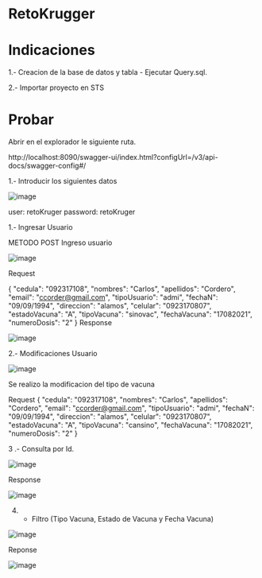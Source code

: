 # RetoKrugger

# Indicaciones

 1.- Creacion de la base de datos y tabla - Ejecutar Query.sql. 
 
 2.- Importar proyecto en STS 

# Probar

Abrir en el explorador le siguiente ruta. 

http://localhost:8090/swagger-ui/index.html?configUrl=/v3/api-docs/swagger-config#/

1.- Introducir los siguientes datos 

![image](https://user-images.githubusercontent.com/37461234/133471621-4d8d2705-fab3-4067-a3db-d8ebfba74745.png)

user: retoKruger
password: retoKruger

1.- Ingresar Usuario

METODO POST Ingreso usuario 

![image](https://user-images.githubusercontent.com/37461234/133472031-8e921247-0765-4c7f-a43a-b9549d331dfe.png)

Request 

{
  "cedula": "092317108",
  "nombres": "Carlos",
  "apellidos": "Cordero",
  "email": "ccorder@gmail.com",
  "tipoUsuario": "admi",
  "fechaN": "09/09/1994",
  "direccion": "alamos",
  "celular": "0923170807",
  "estadoVacuna": "A",
  "tipoVacuna": "sinovac",
  "fechaVacuna": "17082021",
  "numeroDosis": "2"
}
Response 

![image](https://user-images.githubusercontent.com/37461234/133473660-f04fc600-b7b2-42d9-81a4-622079a88caf.png)




2.- Modificaciones Usuario 

![image](https://user-images.githubusercontent.com/37461234/133473915-57b044af-9a4e-49f1-a2df-3303a62db379.png)

Se realizo la modificacion del tipo de vacuna 

Request
{
  "cedula": "092317108",
  "nombres": "Carlos",
  "apellidos": "Cordero",
  "email": "ccorder@gmail.com",
  "tipoUsuario": "admi",
  "fechaN": "09/09/1994",
  "direccion": "alamos",
  "celular": "0923170807",
  "estadoVacuna": "A",
  "tipoVacuna": "cansino",
  "fechaVacuna": "17082021",
  "numeroDosis": "2"
}


3 .- Consulta por Id. 

![image](https://user-images.githubusercontent.com/37461234/133474147-ebc5ce60-442f-4385-8d06-5640126e9d2d.png)

Response 

![image](https://user-images.githubusercontent.com/37461234/133474205-1dac6042-2d9b-451b-a9b4-9442aea861c9.png)


4. - Filtro (Tipo Vacuna, Estado de Vacuna y Fecha Vacuna)

![image](https://user-images.githubusercontent.com/37461234/133475265-3c121bc6-4391-473c-be85-7f9ee0dc8494.png)

Reponse 

![image](https://user-images.githubusercontent.com/37461234/133475389-32a414c8-a73c-4d0f-87c7-31d884f69adb.png)



